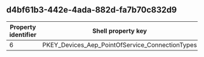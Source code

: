 ## d4bf61b3-442e-4ada-882d-fa7b70c832d9

Property identifier | Shell property key | Shell name | Alias
--- | --- | --- | ---
6 | PKEY_Devices_Aep_PointOfService_ConnectionTypes | System.Devices.Aep.PointOfService.ConnectionTypes | 

